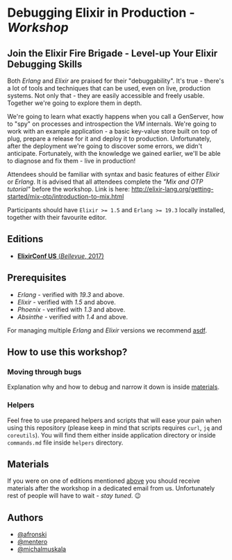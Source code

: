 # Debugging Elixir in Production - *Workshop*

## **Join the Elixir Fire Brigade - Level-up Your Elixir Debugging Skills**

Both *Erlang* and *Elixir* are praised for their "debuggability". It's true - there's a lot of tools and techniques that can be used, even on live, production systems. Not only that - they are easily accessible and freely usable. Together we're going to explore them in depth.

We're going to learn what exactly happens when you call a GenServer, how to "spy" on processes and introspection the *VM* internals. We're going to work with an example application - a basic key-value store built on top of plug, prepare a release for it and deploy it to production. Unfortunately, after the deployment we're going to discover some errors, we didn't anticipate. Fortunately, with the knowledge we gained earlier, we'll be able to diagnose and fix them - live in production!

Attendees should be familiar with syntax and basic features of either *Elixir* or *Erlang*. It is advised that all attendees complete the *"Mix and OTP tutorial"* before the workshop. Link is here: http://elixir-lang.org/getting-started/mix-otp/introduction-to-mix.html

Participants should have `Elixir >= 1.5` and `Erlang >= 19.3` locally installed, together with their favourite editor.

## Editions

- [**ElixirConf US** (*Bellevue*, 2017)](https://elixirconf.com/speakers#gawronski)

## Prerequisites

- *Erlang* - verified with *19.3* and above.
- *Elixir* - verified with *1.5* and above.
- *Phoenix* - verified with *1.3* and above.
- *Absinthe* - verified with *1.4* and above.

For managing multiple *Erlang* and *Elixir* versions we recommend [asdf](https://github.com/asdf-vm/asdf).

## How to use this workshop?

### Moving through bugs

Explanation why and how to debug and narrow it down is inside [materials](#materials).

### Helpers

Feel free to use prepared helpers and scripts that will ease your pain when using this repository (please keep in mind that scripts requires `curl`, `jq` and `coreutils`). You will find them either inside application directory or inside `commands.md` file inside `helpers` directory.

## Materials

If you were on one of editions mentioned [above](#editions) you should receive materials after the workshop in a dedicated email from us.
Unfortunately rest of people will have to wait - *stay tuned*. :wink:

## Authors

- [@afronski](https://github.com/afronski)
- [@mentero](https://github.com/mentero)
- [@michalmuskala](https://github.com/michalmuskala)
